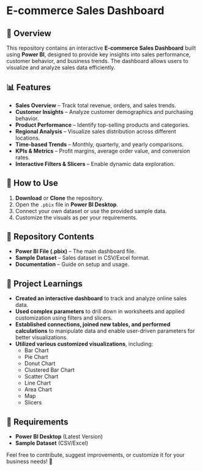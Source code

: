 # E-commerce Sales Dashboard 

## 📌 Overview  
This repository contains an interactive **E-commerce Sales Dashboard** built using **Power BI**, designed to provide key insights into sales performance, customer behavior, and business trends. The dashboard allows users to visualize and analyze sales data efficiently.

## 📊 Features  
- **Sales Overview** – Track total revenue, orders, and sales trends.  
- **Customer Insights** – Analyze customer demographics and purchasing behavior.  
- **Product Performance** – Identify top-selling products and categories.  
- **Regional Analysis** – Visualize sales distribution across different locations.  
- **Time-based Trends** – Monthly, quarterly, and yearly comparisons.  
- **KPIs & Metrics** – Profit margins, average order value, and conversion rates.  
- **Interactive Filters & Slicers** – Enable dynamic data exploration.  

## 🚀 How to Use  
1. **Download** or **Clone** the repository.  
2. Open the `.pbix` file in **Power BI Desktop**.  
3. Connect your own dataset or use the provided sample data.  
4. Customize the visuals as per your requirements.  

## 📂 Repository Contents  
- **Power BI File (.pbix)** – The main dashboard file.  
- **Sample Dataset** – Sales dataset in CSV/Excel format.  
- **Documentation** – Guide on setup and usage.  

## 📖 Project Learnings  
- **Created an interactive dashboard** to track and analyze online sales data.  
- **Used complex parameters** to drill down in worksheets and applied customization using filters and slicers.  
- **Established connections, joined new tables, and performed calculations** to manipulate data and enable user-driven parameters for better visualizations.  
- **Utilized various customized visualizations**, including:  
  - Bar Chart  
  - Pie Chart  
  - Donut Chart  
  - Clustered Bar Chart  
  - Scatter Chart  
  - Line Chart  
  - Area Chart  
  - Map  
  - Slicers  

## 📌 Requirements  
- **Power BI Desktop** (Latest Version)  
- **Sample Dataset** (CSV/Excel)  



Feel free to contribute, suggest improvements, or customize it for your business needs! 🚀

